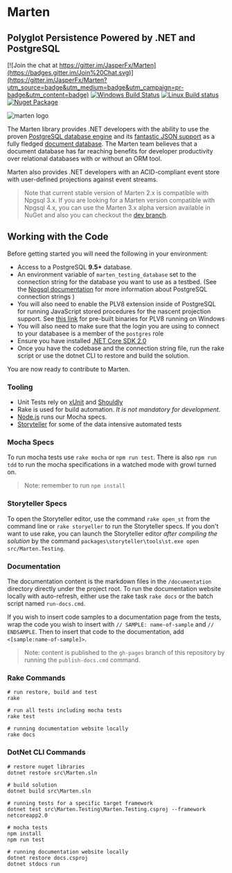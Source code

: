 # Marten 
## Polyglot Persistence Powered by .NET and PostgreSQL

[![Join the chat at https://gitter.im/JasperFx/Marten](https://badges.gitter.im/Join%20Chat.svg)](https://gitter.im/JasperFx/Marten?utm_source=badge&utm_medium=badge&utm_campaign=pr-badge&utm_content=badge)
[![Windows Build Status](https://ci.appveyor.com/api/projects/status/github/jasperfx/marten?svg=true)](https://ci.appveyor.com/project/jasper-ci/marten)
[![Linux Build status](https://api.travis-ci.org/JasperFx/marten.svg)](https://travis-ci.org/JasperFx/marten)
[![Nuget Package](https://badgen.net/nuget/v/marten)](https://www.nuget.org/packages/Marten/)

![marten logo](http://jasperfx.github.io/marten/content/images/banner.png)


The Marten library provides .NET developers with the ability to use the proven [PostgreSQL database engine](http://www.postgresql.org/) and its [fantastic JSON support](https://www.compose.io/articles/is-postgresql-your-next-json-database/) as a fully fledged [document database](https://en.wikipedia.org/wiki/Document-oriented_database). The Marten team believes that a document database has far reaching benefits for developer productivity over relational databases with or without an ORM tool.

Marten also provides .NET developers with an ACID-compliant event store with user-defined projections against event streams.

> Note that current stable version of Marten 2.x is compatible with Npgsql 3.x. If you are looking for a Marten version compatible with Npgsql 4.x, you can use the Marten 3.x alpha version available in NuGet and also you can checkout the [dev branch](https://github.com/JasperFx/marten/tree/3.0).

## Working with the Code

Before getting started you will need the following in your environment:

* Access to a PostgreSQL **9.5+** database.
* An environment variable of `marten_testing_database` set to the connection string for the database you want to use as a testbed. (See the [Npgsql documentation](http://www.npgsql.org/doc/connection-string-parameters.html) for more information about PostgreSQL connection strings )
* You will also need to enable the PLV8 extension inside of PostgreSQL for running JavaScript stored procedures for the nascent projection support. See
[this link](http://www.postgresonline.com/journal/archives/360-PLV8-binaries-for-PostgreSQL-9.5-windows-both-32-bit-and-64-bit.html) for pre-built binaries for PLV8 running on Windows
* You will also need to make sure that the login you are using to connect to your databasee is a member of the `postgres` role
* Ensure you have installed [.NET Core SDK 2.0](https://www.microsoft.com/net/download/core)
* Once you have the codebase and the connection string file, run the rake script or use the dotnet CLI to restore and build the solution.

You are now ready to contribute to Marten.

### Tooling

* Unit Tests rely on [xUnit](http://xunit.github.io/) and [Shouldly](https://github.com/shouldly/shouldly)
* Rake is used for build automation. _It is not mandatory for development_.
* [Node.js](https://nodejs.org/en/) runs our Mocha specs.
* [Storyteller](http://storyteller.github.io) for some of the data intensive automated tests

### Mocha Specs

To run mocha tests use `rake mocha` or `npm run test`. There is also `npm run tdd` to run the mocha specifications
in a watched mode with growl turned on. 

> Note: remember to run `npm install`

### Storyteller Specs

To open the Storyteller editor, use the command `rake open_st` from the command line or `rake storyeller` to run the Storyteller specs. If you don't want to use rake, you can launch the
Storyteller editor *after compiling the solution* by the command `packages\storyteller\tools\st.exe open src/Marten.Testing`.

### Documentation

The documentation content is the markdown files in the `/documentation` directory directly under the project root. To run the documentation website locally with auto-refresh, either use the rake task `rake docs` or the batch script named `run-docs.cmd`. 

If you wish to insert code samples to a documentation page from the tests, wrap the code you wish to insert with
`// SAMPLE: name-of-sample` and `// ENDSAMPLE`.
Then to insert that code to the documentation, add `<[sample:name-of-sample]>`.

> Note: content is published to the `gh-pages` branch of this repository by running the `publish-docs.cmd` command.

### Rake Commands

```
# run restore, build and test
rake

# run all tests including mocha tests
rake test

# running documentation website locally
rake docs
```

### DotNet CLI Commands

```
# restore nuget libraries
dotnet restore src\Marten.sln

# build solution
dotnet build src\Marten.sln

# running tests for a specific target framework
dotnet test src\Marten.Testing\Marten.Testing.csproj --framework netcoreapp2.0

# mocha tests
npm install
npm run test

# running documentation website locally
dotnet restore docs.csproj
dotnet stdocs run
```
